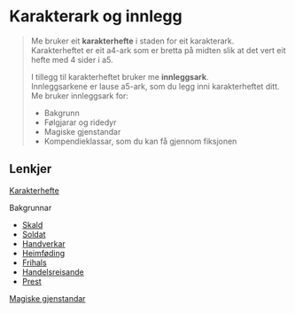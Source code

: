 # Karakterark og innlegg

> Me bruker eit **karakterhefte** i staden for eit karakterark.   
> Karakterheftet er eit a4-ark som er bretta på midten slik at det vert eit hefte med 4 sider i a5.  
>
> I tillegg til karakterheftet bruker me **innleggsark**.  
> Innleggsarkene er lause a5-ark, som du legg inni karakterheftet ditt.  
> Me bruker innleggsark for:  
>  - Bakgrunn
>  - Følgjarar og ridedyr
>  - Magiske gjenstandar
>  - Kompendieklassar, som du kan få gjennom fiksjonen
 
## Lenkjer

[Karakterhefte](https://www.lenke.com)

Bakgrunnar
  - [Skald](https://www.lenke.com)
  - [Soldat](https://www.lenke.com)
  - [Handverkar](https://www.lenke.com)
  - [Heimføding](https://www.lenke.com)
  - [Frihals](https://www.lenke.com)
  - [Handelsreisande](https://www.lenke.com)
  - [Prest](https://www.lenke.com)
 
[Magiske gjenstandar](https://www.lenke.com)
